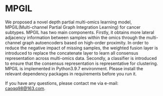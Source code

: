 # MPGIL
We proposed a novel depth partial multi-omics learning model, MPGIL(Multi-channel Partial Graph Integration Learning) for cancer subtypes. MPGIL has two main components. Firstly, it obtains more lateral adjacency information between samples within the omics through the multi-channel graph autoencoders based on high-order proximity. In order to reduce the negative impact of missing samples, the weighted fusion layer is introduced to replace the concatenate layer to learn all consensus representation across multi-omics data. Secondly, a classifier is introduced to ensure that the consensus representation is representative for clustering. MPGIL is implemented in Python3.9.7 environment. Please install the relevant dependency packages in requirements before you run it.  

If you have any questions, please contact me via e-mail: caoqq98@163.com.
